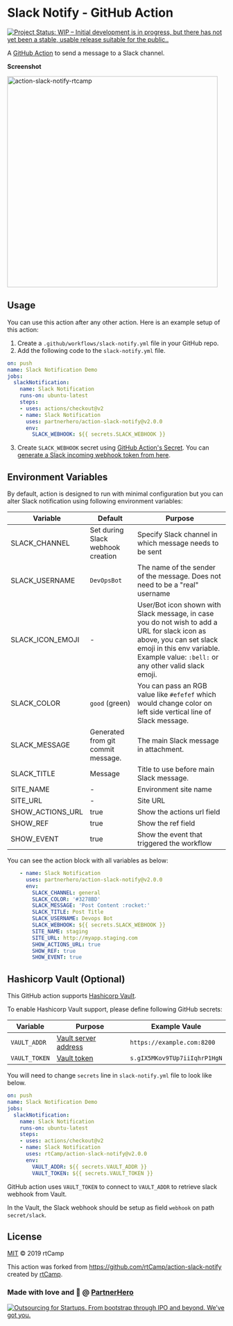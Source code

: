 # Slack Notify - GitHub Action
[![Project Status: WIP – Initial development is in progress, but there has not yet been a stable, usable release suitable for the public..](https://www.repostatus.org/badges/latest/wip.svg)](https://www.repostatus.org/#wip)


A [GitHub Action](https://github.com/features/actions) to send a message to a Slack channel.

**Screenshot**

<img width="485" alt="action-slack-notify-rtcamp" src="https://i.ibb.co/tP48n6n/Screenshot-from-2020-05-13-14-35-10.png">

## Usage

You can use this action after any other action. Here is an example setup of this action:

1. Create a `.github/workflows/slack-notify.yml` file in your GitHub repo.
2. Add the following code to the `slack-notify.yml` file.

```yml
on: push
name: Slack Notification Demo
jobs:
  slackNotification:
    name: Slack Notification
    runs-on: ubuntu-latest
    steps:
    - uses: actions/checkout@v2
    - name: Slack Notification
      uses: partnerhero/action-slack-notify@v2.0.0
      env:
        SLACK_WEBHOOK: ${{ secrets.SLACK_WEBHOOK }}
```

3. Create `SLACK_WEBHOOK` secret using [GitHub Action's Secret](https://developer.github.com/actions/creating-workflows/storing-secrets). You can [generate a Slack incoming webhook token from here](https://slack.com/apps/A0F7XDUAZ-incoming-webhooks).


## Environment Variables

By default, action is designed to run with minimal configuration but you can alter Slack notification using following environment variables:

Variable          | Default                                               | Purpose
------------------|-------------------------------------------------------|---------------------------------------------------------------------------------------------------------------------------------------
SLACK_CHANNEL     | Set during Slack webhook creation                     | Specify Slack channel in which message needs to be sent
SLACK_USERNAME    | `DevOpsBot`                                           | The name of the sender of the message. Does not need to be a "real" username
SLACK_ICON_EMOJI  | -                                                     | User/Bot icon shown with Slack message, in case you do not wish to add a URL for slack icon as above, you can set slack emoji in this env variable. Example value: `:bell:` or any other valid slack emoji.
SLACK_COLOR       | `good` (green)                                        | You can pass an RGB value like `#efefef` which would change color on left side vertical line of Slack message.
SLACK_MESSAGE     | Generated from git commit message.                    | The main Slack message in attachment.
SLACK_TITLE       | Message                                               | Title to use before main Slack message.
SITE_NAME         | -                                                     | Environment site name
SITE_URL          | -                                                     | Site URL
SHOW_ACTIONS_URL  | true                                                  | Show the actions url field
SHOW_REF          | true                                                  | Show the ref field
SHOW_EVENT        | true                                                  | Show the event that triggered the workflow

You can see the action block with all variables as below:

```yml
    - name: Slack Notification
      uses: partnerhero/action-slack-notify@v2.0.0
      env:
        SLACK_CHANNEL: general
        SLACK_COLOR: '#3278BD'
        SLACK_MESSAGE: 'Post Content :rocket:'
        SLACK_TITLE: Post Title
        SLACK_USERNAME: Devops Bot
        SLACK_WEBHOOK: ${{ secrets.SLACK_WEBHOOK }}
        SITE_NAME: staging
        SITE_URL: http://myapp.staging.com
        SHOW_ACTIONS_URL: true
        SHOW_REF: true
        SHOW_EVENT: true
```

## Hashicorp Vault (Optional)

This GitHub action supports [Hashicorp Vault](https://www.vaultproject.io/). 

To enable Hashicorp Vault support, please define following GitHub secrets:

Variable      | Purpose                                                                       | Example Vaule
--------------|-------------------------------------------------------------------------------|-------------
`VAULT_ADDR`  | [Vault server address](https://www.vaultproject.io/docs/commands/#vault_addr) | `https://example.com:8200`
`VAULT_TOKEN` | [Vault token](https://www.vaultproject.io/docs/concepts/tokens.html)          | `s.gIX5MKov9TUp7iiIqhrP1HgN`

You will need to change `secrets` line in `slack-notify.yml` file to look like below.

```yml
on: push
name: Slack Notification Demo
jobs:
  slackNotification:
    name: Slack Notification
    runs-on: ubuntu-latest
    steps:
    - uses: actions/checkout@v2
    - name: Slack Notification
      uses: rtCamp/action-slack-notify@v2.0.0
      env:
        VAULT_ADDR: ${{ secrets.VAULT_ADDR }}
        VAULT_TOKEN: ${{ secrets.VAULT_TOKEN }}
```

GitHub action uses `VAULT_TOKEN` to connect to `VAULT_ADDR` to retrieve slack webhook from Vault.

In the Vault, the Slack webhook should be setup as field `webhook` on path `secret/slack`.

## License

[MIT](LICENSE) © 2019 rtCamp

This action was forked from https://github.com/rtCamp/action-slack-notify created by [rtCamp](https://github.com/rtCamp/).

### Made with love and &#127861; @ [PartnerHero](https://partnerhero.com/)

<a
  href="https://partnerhero.com/">
  <img
    src="https://partnerhero.com/static/ph-logo-red-74c934089759f0f99f33e26cd77baf06.svg"
    alt="Outsourcing for Startups. From bootstrap through IPO and beyond. We’ve got you.">
</a>
